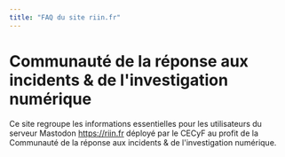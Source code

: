 ```yaml
---
title: "FAQ du site riin.fr"
---
```


# Communauté de la réponse aux incidents & de l'investigation numérique
Ce site regroupe les informations essentielles pour les utilisateurs du serveur Mastodon https://riin.fr déployé par le CECyF au profit de la Communauté de la réponse aux incidents & de l'investigation numérique.

